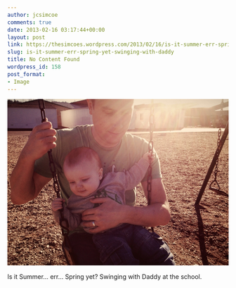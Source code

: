 ```yaml
---
author: jcsimcoe
comments: true
date: 2013-02-16 03:17:44+00:00
layout: post
link: https://thesimcoes.wordpress.com/2013/02/16/is-it-summer-err-spring-yet-swinging-with-daddy/
slug: is-it-summer-err-spring-yet-swinging-with-daddy
title: No Content Found
wordpress_id: 158
post_format:
- Image
---
```


![](/public/assets/tumblr_miamhk2aku1qbwpqvo1_1280.jpg)

Is it Summer… err… Spring yet? Swinging with Daddy at the school.
